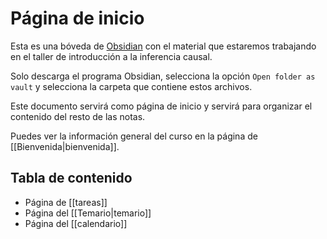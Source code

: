# Página de inicio

Esta es una bóveda de [Obsidian](https://obsidian.md/) con el material que estaremos trabajando en el taller de introducción a la inferencia causal.

Solo descarga el programa Obsidian, selecciona la opción `Open folder as vault` y selecciona la carpeta que contiene estos archivos.

Este documento servirá como página de inicio y servirá para organizar el contenido del resto de las notas.

Puedes ver la información general del curso en la página de [[Bienvenida|bienvenida]].

## Tabla de contenido
- Página de [[tareas]]
- Página del [[Temario|temario]]
- Página del [[calendario]] 
